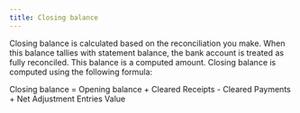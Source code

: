 ```yaml
---
title: Closing balance
---
```



Closing balance is calculated based on the reconciliation you make. When this balance tallies with statement balance, the bank account is treated as fully reconciled. This balance is a computed amount. Closing balance is computed using the following formula:


Closing balance = Opening balance + Cleared Receipts - Cleared Payments + Net Adjustment Entries Value
